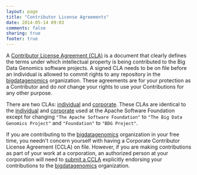```yaml
---
layout: page
title: "Contributor License Agreements"
date: 2014-05-14 09:03
comments: false
sharing: true
footer: true
---
```


A [Contributor License Agreement (CLA)](http://oss-watch.ac.uk/resources/cla) is a document that clearly defines the terms under which intellectual property
is being contributed to the Big Data Genomics software projects. A signed CLA needs to be on file before an individual
is allowed to commit rights to any repository in the [bigdatagenomics](https://github.com/bigdatagenomics/) organization.
These agreements are for your protection as a Contributor and do *not* change your rights to use your Contributions
for any other purpose.

There are two CLAs: [individual](/cla/individual/) and [corporate](/cla/corporate/). These CLAs are identical to the [individual](http://www.apache.org/licenses/icla.txt)
and [corporate](http://www.apache.org/licenses/cla-corporate.txt) used at the Apache Software Foundation except for changing 
`"The Apache Software Foundation"` to `"The Big Data Genomics Project"` and `"Foundation"` to `"BDG Project"`.

If you are contributing to the [bigdatagenomics](http://github.com/bigdatagenomics/) organization in your free time, you needn't concern yourself
with having a Corporate Contributor License Agreement (CCLA) on file. However, if you are making contributions as
part of your work at a corporation, an authorized person at your corporation will need to [submit a CCLA](/cla/corporate/)
explicitly endorsing your contributions to the [bigdatagenomics](http://github.com/bigdatagenomics/) organization.

